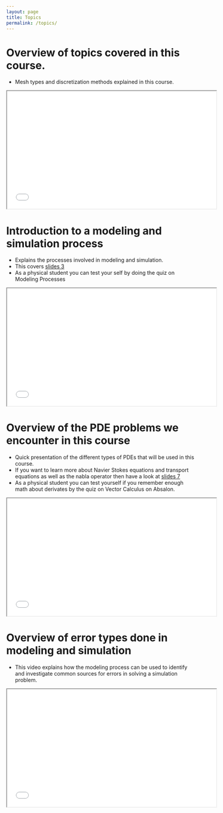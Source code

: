 ```yaml
---
layout: page
title: Topics
permalink: /topics/
---
```


<h1>Overview of topics covered in this course.</h1>

<ul>
    <li>Mesh types and discretization methods explained in this course.</li>
</ul>
<p><iframe src="//www.youtube.com/embed/KtzuWD4pEGw" width="560" height="314" allowfullscreen="allowfullscreen"></iframe></p>
<h1>Introduction to a modeling and simulation process</h1>
<ul>
    <li>Explains the processes involved in modeling and simulation.</li>
    <li>This covers <a href="{{'assets/slides/Computational_Methods_03___Experiments.pdf' | relative_url}}">slides 3</a></li>
    <li>As a physical student you can test your self by doing the quiz on Modeling Processes</li>
</ul>
<p><iframe src="//www.youtube.com/embed/t_rLuP3rPds" width="560" height="314" allowfullscreen="allowfullscreen"></iframe></p>
<h1>Overview of the PDE problems we encounter in this course</h1>
<ul>
    <li>Quick presentation of the different types of PDEs that will be used in this course.</li>
    <li>If you want to learn more about Navier Stokes equations and transport equations as well as the nabla operator then have a look at 
    <a href="{{'assets/slides/Computational_Methods_07___The_Navier_Stokes_Equations.pdf' | relative_url}}">slides 7</a></li>
    <li>As a physical student you can test yourself if you remember enough math about derivates by the quiz on Vector Calculus on Absalon.</li>
</ul>
<p><iframe src="//www.youtube.com/embed/KmwRhWIJrGA" width="560" height="314" allowfullscreen="allowfullscreen"></iframe></p>
<h1>Overview of error types done in modeling and simulation</h1>
<ul>
    <li>This video explains how the modeling process can be used to identify and investigate common sources for errors in solving a simulation problem.</li>
</ul>
<p><iframe src="//www.youtube.com/embed/1TeyLW2Mwrw" width="560" height="314" allowfullscreen="allowfullscreen"></iframe></p>